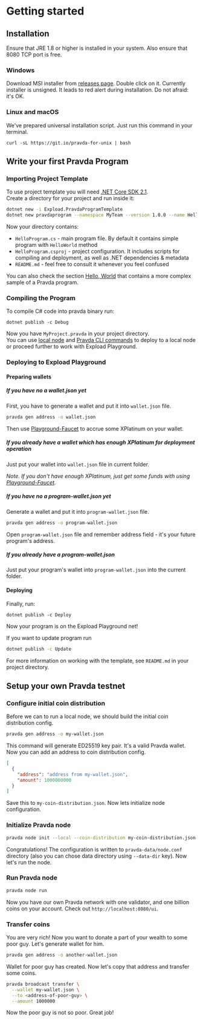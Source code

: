 # Getting started

## Installation

Ensure that JRE 1.8 or higher is installed in your system. Also ensure that 8080 TCP port is free.

### Windows

Download MSI installer from [releases page](https://github.com/expload/pravda/releases). Double click on it. Currently installer is unsigned. It leads to red alert during installation. Do not afraid: it's OK.

### Linux and macOS

We've prepared universal installation script. Just run this command in your terminal.

```
curl -sL https://git.io/pravda-for-unix | bash
```

## Write your first Pravda Program

### Importing Project Template

To use project template you will need [.NET Core SDK 2.1](https://www.microsoft.com/net/download/dotnet-core/2.1).  
Create a directory for your project and run inside it:  

```bash
dotnet new -i Expload.PravdaProgramTemplate
dotnet new pravdaprogram --namespace MyTeam --version 1.0.0 --name HelloProgram 
```
Now your directory contains:
 - `HelloProgram.cs` - main program file. By default it contains simple program with `HelloWorld` method
 - `HelloProgram.csproj` - project configuration. It includes scripts for compiling and deployment, as well as .NET dependencies & metadata
 - `README.md` - feel free to consult it whenever you feel confused

You can also check the section [Hello, World](https://developers.expload.com/documentation/pravda/hello-world/) that contains a more complex sample of a Pravda program.

### Compiling the Program

To compile C# code into pravda binary run:

```
dotnet publish -c Debug
```

Now you have `MyProject.pravda` in your project directory.  
You can use [local node](#Getting-started-with-CLI) and [Pravda CLI commands](https://developers.expload.com/documentation/pravda/CLI/pravda-broadcast-deploy/) to deploy to a local node or proceed further to work with Expload Playground.

### Deploying to Expload Playground

#### Preparing wallets

##### If you have no a wallet.json yet

First, you have to generate a wallet and put it into `wallet.json` file.

```bash
pravda gen address -o wallet.json
```

Then use [Playground-Faucet](https://faucet.playground.expload.com/ui) to accrue some XPlatinum on your wallet.

##### If you already have a wallet which has enough XPlatinum for deployment operation

Just put your wallet into `wallet.json` file in current folder.

*Note. If you don't have enough XPlatinum, just get some funds with using [Playground-Faucet](https://faucet.playground.expload.com/ui).*


##### If you have no a program-wallet.json yet

Generate a wallet and put it into `program-wallet.json` file.

```bash
pravda gen address -o program-wallet.json
```

Open `program-wallet.json` file and remember address field - it's your future program's address.

##### If you already have a program-wallet.json

Just put your program's wallet into `program-wallet.json` into the current folder.

#### Deploying 

Finally, run:

```
dotnet publish -c Deploy
```

Now your program is on the Expload Playground net! 

If you want to update program run

```bash
dotnet publish -c Update
```
  
For more information on working with the template, 
see `README.md` in your project directory.

## Setup your own Pravda testnet

### Configure initial coin distribution

Before we can to run a local node, we should build the initial coin distribution config. 

```bash
pravda gen address -o my-wallet.json
```

This command will generate ED25519 key pair. It's a valid Pravda wallet. Now you can add an address to coin distribution config.

```json
[
  {
    "address": "address from my-wallet.json",
    "amount": 1000000000
  }
]
```

Save this to `my-coin-distribution.json`. Now lets initialize node configuration.

### Initialize Pravda node

```bash
pravda node init --local --coin-distribution my-coin-distribution.json
```

Congratulations! The configuration is written to `pravda-data/node.conf` directory (also you can chose data directory using `--data-dir` key). Now let's run the node.

### Run Pravda node

```bash
pravda node run
```

Now you have our own Pravda network with one validator, and one billion coins on your account. Check out `http://localhost:8080/ui`. 

### Transfer coins

You are very rich! Now you want to donate a part of your wealth to some poor guy. Let's generate wallet for him.

```bash
pravda gen address -o another-wallet.json
```
  
Wallet for poor guy has created. Now let's copy that address and transfer some coins.

```bash
pravda broadcast transfer \
  --wallet my-wallet.json \
  --to <address-of-poor-guy> \
  --amount 1000000
```

Now the poor guy is not so poor. Great job!
